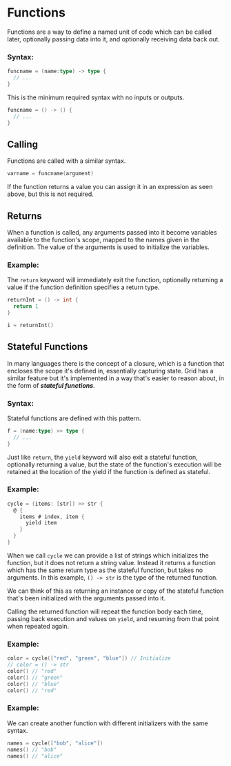 # Functions

Functions are a way to define a named unit of code which can be called later, optionally passing data into it, and optionally receiving data back out.

### Syntax:

```go
funcname = (name:type) -> type {
  // ...
}
```

This is the minimum required syntax with no inputs or outputs.

```go
funcname = () -> () {
  // ...
}
```

## Calling

Functions are called with a similar syntax.

```go
varname = funcname(argument)
```

If the function returns a value you can assign it in an expression as seen above, but this is not required.

## Returns

When a function is called, any arguments passed into it become variables available to the function's scope, mapped to the names given in the definition. The value of the arguments is used to initialize the variables.


### Example:

The `return` keyword will immediately exit the function, optionally returning a value if the function definition specifies a return type.

```go
returnInt = () -> int {
  return 1
}

i = returnInt()
```

## Stateful Functions

In many languages there is the concept of a closure, which is a function that encloses the scope it's defined in, essentially capturing state. Grid has a similar feature but it's implemented in a way that's easier to reason about, in the form of ***stateful functions***.

### Syntax:

Stateful functions are defined with this pattern.

```go
f = (name:type) >> type {
  // ...
}
```

Just like `return`, the `yield` keyword will also exit a stateful function, optionally returning a value, but the state of the function's execution will be retained at the location of the yield if the function is defined as stateful.

### Example:

```go
cycle = (items: [str]) >> str {
  @ {
    items # index, item {
      yield item
    }
  }
}
```

When we call `cycle` we can provide a list of strings which initializes the function, but it does not return a string value. Instead it returns a function which has the same return type as the stateful function, but takes no arguments. In this example, `() -> str` is the type of the returned function.

We can think of this as returning an instance or copy of the stateful function that's been initialized with the arguments passed into it.

Calling the returned function will repeat the function body each time, passing back execution and values on `yield`, and resuming from that point when repeated again.

### Example:

```go
color = cycle(["red", "green", "blue"]) // Initialize
// color = () -> str
color() // "red"
color() // "green"
color() // "blue"
color() // "red"
```

### Example:

We can create another function with different initializers with the same syntax.

```go
names = cycle(["bob", "alice"])
names() // "bob"
names() // "alice"
```
